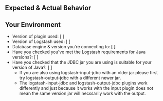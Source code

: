 <!-- 

Trouble installing the plugin under Logstash 2.4.0 with the message "duplicate gems"? See https://github.com/elastic/logstash/issues/5852

Please remember:
 - I have not used every database engine in the world
 - I have not got access to every database engine in the world
 - Any support I provide is done in my own personal time which is limited
 - Understand that I won't always have the answer immediately

Please provide as much information as possible. 

-->

<!--- Provide a general summary of the issue in the Title above -->

## Expected & Actual Behavior
<!--- If you're describing a bug, tell us what should happen, and what is actually happening, and if necessary how to reproduce it -->
<!--- If you're suggesting a change/improvement, tell us how it should work -->

## Your Environment
<!--- Include as many relevant details about the environment you experienced the bug in -->
* Version of plugin used: [ ]
* Version of Logstash used:  [ ]
* Database engine & version you're connecting to: [ ]
* Have you checked you've met the Logstash requirements for Java versions?: [ ]
* Have you checked that the JDBC jar you are using is suitable for your version of Java?: [ ]
  * If you are also using logstash-input-jdbc with an older jar please first try logstash-output-jdbc with a different newer jar.
  * The logstash-input-jdbc and logstash-output-jdbc plugins work differently and just because it works with the input plugin does not mean the same version jar will necssarily work with the output. 
